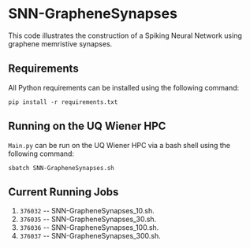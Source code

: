 # SNN-GrapheneSynapses

This code illustrates the construction of a Spiking Neural Network using graphene memristive synapses.

## Requirements

All Python requirements can be installed using the following command:

```
pip install -r requirements.txt
```

## Running on the UQ Wiener HPC

`Main.py` can be run on the UQ Wiener HPC via a bash shell using the following command:

```
sbatch SNN-GrapheneSynapses.sh
```

## Current Running Jobs
1. `376032` -- SNN-GrapheneSynapses_10.sh.
2. `376035` -- SNN-GrapheneSynapses_30.sh.
3. `376036` -- SNN-GrapheneSynapses_100.sh.
4. `376037` -- SNN-GrapheneSynapses_300.sh.